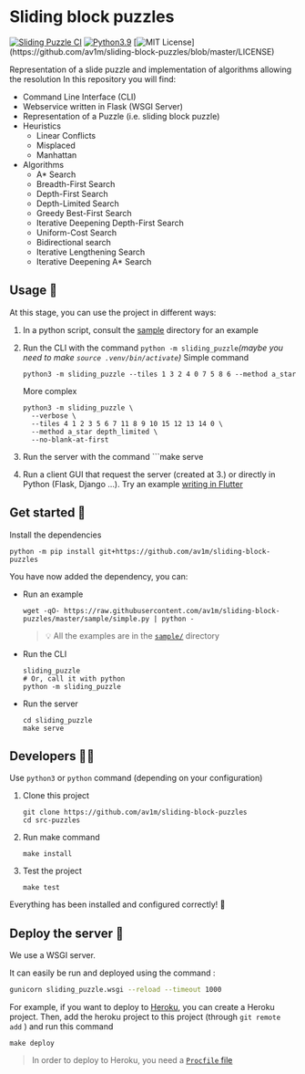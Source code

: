 # Sliding block puzzles

[![Sliding Puzzle CI](https://github.com/av1m/sliding-block-puzzles/actions/workflows/actions.yaml/badge.svg)](https://github.com/av1m/sliding-block-puzzles/actions/workflows/actions.yaml)
[![Python3.9](https://img.shields.io/badge/Python-3.9-blue)](https://docs.python.org/3/whatsnew/3.9.html)
[![MIT License](https://img.shields.io/apm/l/atomic-design-ui.svg?)](https://github.com/av1m/sliding-block-puzzles/blob/master/LICENSE)

Representation of a slide puzzle and implementation of algorithms allowing the resolution
In this repository you will find:

* Command Line Interface (CLI)
* Webservice written in Flask (WSGI Server)
* Representation of a Puzzle (i.e. sliding block puzzle)
* Heuristics
  * Linear Conflicts
  * Misplaced
  * Manhattan
* Algorithms
  * A* Search
  * Breadth-First Search
  * Depth-First Search
  * Depth-Limited Search
  * Greedy Best-First Search
  * Iterative Deepening Depth-First Search
  * Uniform-Cost Search
  * Bidirectional search
  * Iterative Lengthening Search
  * Iterative Deepening A* Search

## Usage 📖

At this stage, you can use the project in different ways:

1. In a python script, consult the [sample](sample/) directory for an example
2. Run the CLI with the command ```python -m sliding_puzzle```_(maybe you need to make `source .venv/bin/activate`)_
   Simple command

   ```shell
   python3 -m sliding_puzzle --tiles 1 3 2 4 0 7 5 8 6 --method a_star
   ```

   More complex

   ```shell
   python3 -m sliding_puzzle \
     --verbose \
     --tiles 4 1 2 3 5 6 7 11 8 9 10 15 12 13 14 0 \
     --method a_star depth_limited \
     --no-blank-at-first
   ```

3. Run the server with the command ```make serve

4. Run a client GUI that request the server (created at 3.) or directly in Python (Flask, Django ...). Try an
   example [writing in Flutter](https://github.com/av1m/slide_puzzle)

## Get started 🎉

Install the dependencies

```shell
python -m pip install git+https://github.com/av1m/sliding-block-puzzles
```

You have now added the dependency, you can:

* Run an example

   ```shell
   wget -qO- https://raw.githubusercontent.com/av1m/sliding-block-puzzles/master/sample/simple.py | python -
   ```

  > 💡 All the examples are in the [`sample/`](./sample/) directory

* Run the CLI

   ```shell
   sliding_puzzle
   # Or, call it with python
   python -m sliding_puzzle
   ```

* Run the server

   ```shell
   cd sliding_puzzle
   make serve
   ```

## Developers 👨‍💻

Use `python3` or `python` command (depending on your configuration)

1. Clone this project

   ```shell
   git clone https://github.com/av1m/sliding-block-puzzles
   cd src-puzzles
   ```

2. Run make command

   ```shell
   make install
   ```

3. Test the project

   ```shell
   make test
   ```

Everything has been installed and configured correctly! 🎊

## Deploy the server 🚀

We use a WSGI server.

It can easily be run and deployed using the command :

```bash
gunicorn sliding_puzzle.wsgi --reload --timeout 1000
```

For example, if you want to deploy to [Heroku](https://heroku.com), you can create a Heroku project. Then, add the
heroku project to this project (through `git remote add` ) and run this command

```shell
make deploy
```

> In order to deploy to Heroku, you need a [`Procfile` file](https://devcenter.heroku.com/articles/getting-started-with-python#define-a-procfile)

